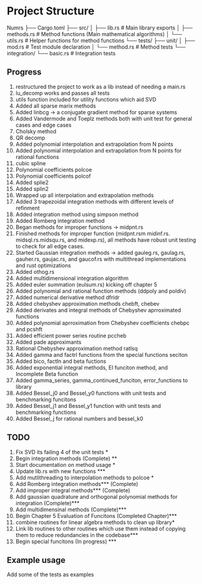 # Project Structure

Numrs
├── Cargo.toml
├── src/
│   ├── lib.rs          # Main library exports
│   ├── methods.rs      # Method functions (Main mathematical algorithms)
│   └── utils.rs        # Helper functions for method functions
└── tests/
    ├── unit/
    │   ├── mod.rs      # Test module declaration
    │   └── method.rs   # Method tests
    └── integration/
        └── basic.rs    # Integration tests
## Progress
1. restructured the project to work as a lib instead of needing a main.rs 
2. lu_decomp works and passes all tests
3. utils function included for utility functions which aid SVD
4. Added all sparse marix methods
5. Added linbcg -> a conjugate gradient method for sparse systems
6. Added Vandermode and Toeplz methods both with unit test for general cases and edge cases
7. Cholsky method
8. QR decomp
9. Added polynomial interpolation and extrapolation from N points
10. Added polynomial interpolation and extrapolation from N points for rational functions
11. cubic spline
12. Polynomial coefficients polcoe
13. Polynomial coefficients polcof
14. Added splie2
15. Added splin2
16. Wrapped up all interpolation and extrapolation methods
17. Added 3 trapezoidal integration methods with different levels of refinment
18. Added integration method using simpson method
19. Added Romberg integration method
20. Began methods for improper functions -> midpnt.rs
21. Finished methods for improper function (midpnt.rsm midinf.rs. midsql.rs.midsqu.rs, and midexp.rs), all methods have robust unit testing to check for all edge cases.
22. Started Gaussian integration methods -> added gauleg.rs, gaulag.rs, gauher.rs, gaujac.rs, and gaucof.rs with multithread implementations and rust optimizations
23. Added othog.rs
24. Added multidimensional integration algorithm
25. Added euler summation (eulsum.rs) kicking off chapter 5
26. Added polynomial and rational function methods (ddpoly and poldiv)
27. Added numerical derivative method dfridr
28. Added chebyshev approximation methods chebft, chebev
29. Added derivates and integral methods of Chebyshev aprroximated functions
30. Added polynomial aprroximation from Chebyshev coefficients chebpc and pcshft
31. Added efficient power series routine pccheb
32. Added pade approximants
33. Rational Chebyshev approximation method ratlsq
34. Added gamma and factrl functions from the special functions seciton
35. Added bico, factln and beta fuctions
36. Added exponential integral methods, EI funciton method, and Incomplete Beta function
37. Added gamma_series, gamma_continued_funciton, error_functions to library
38. Added Bessel_j0 and Bessel_y0 functions with unit tests and benchmarking funcitons
39. Added Bessel_j1 and Bessel_y1 function with unit tests and benchmarking functions
40. Added Bessel_j for rational numbers and bessel_k0
## TODO 
1. Fix SVD its failing 4 of the unit tests *
2. Begin integration methods (Complete) **
3. Start documentation on method usage *
4. Update lib.rs with new functions ***
5. Add mutlithreading to interpolation methods to polcoe *
6. Add Romberg integration methods*** (Complete)
7. Add improper integral methods*** (Complete)
8. Add gaussian quadrature and orthogonal polynomial methods for integration (Complete)***
9. Add multidimensinal methods (Complete)***
10. Begin Chapter 5 Evaluation of Funcitons (Completed Chapter)***
11. combine routines for linear algebra methods to clean up library*
12. Link lib routines to other routines which use them instead of copying them to reduce redundancies in the codebase***
13. Begin special funcitons (In progress) *** 
## Example usage
Add some of the tests as examples
